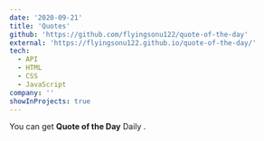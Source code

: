 ```yaml
---
date: '2020-09-21'
title: 'Quotes'
github: 'https://github.com/flyingsonu122/quote-of-the-day'
external: 'https://flyingsonu122.github.io/quote-of-the-day/'
tech:
  - API
  - HTML
  - CSS
  - JavaScript
company: ''
showInProjects: true
---
```


You can get **Quote of the Day** Daily .

